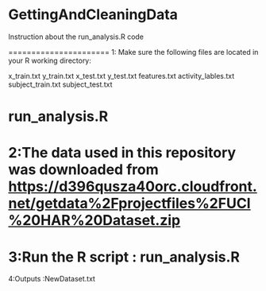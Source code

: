 GettingAndCleaningData
======================
Instruction about the run_analysis.R code

======================
1: Make sure the following files are located in your R working directory:

  x_train.txt
  y_train.txt
  x_test.txt
  y_test.txt
  features.txt
  activity_lables.txt
  subject_train.txt
  subject_test.txt

  run_analysis.R
==================
2:The data used  in this repository was downloaded from https://d396qusza40orc.cloudfront.net/getdata%2Fprojectfiles%2FUCI%20HAR%20Dataset.zip 
=================
3:Run the R script : run_analysis.R
=================
4:Outputs :NewDataset.txt
